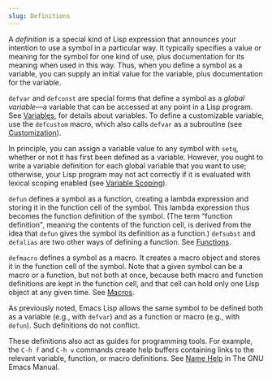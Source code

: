 ```yaml
---
slug: Definitions
---
```


A *definition* is a special kind of Lisp expression that announces your intention to use a symbol in a particular way. It typically specifies a value or meaning for the symbol for one kind of use, plus documentation for its meaning when used in this way. Thus, when you define a symbol as a variable, you can supply an initial value for the variable, plus documentation for the variable.

`defvar` and `defconst` are special forms that define a symbol as a *global variable*—a variable that can be accessed at any point in a Lisp program. See [Variables](/docs/elisp/Variables), for details about variables. To define a customizable variable, use the `defcustom` macro, which also calls `defvar` as a subroutine (see [Customization](/docs/elisp/Customization)).

In principle, you can assign a variable value to any symbol with `setq`, whether or not it has first been defined as a variable. However, you ought to write a variable definition for each global variable that you want to use; otherwise, your Lisp program may not act correctly if it is evaluated with lexical scoping enabled (see [Variable Scoping](/docs/elisp/Variable-Scoping)).

`defun` defines a symbol as a function, creating a lambda expression and storing it in the function cell of the symbol. This lambda expression thus becomes the function definition of the symbol. (The term “function definition", meaning the contents of the function cell, is derived from the idea that `defun` gives the symbol its definition as a function.) `defsubst` and `defalias` are two other ways of defining a function. See [Functions](/docs/elisp/Functions).

`defmacro` defines a symbol as a macro. It creates a macro object and stores it in the function cell of the symbol. Note that a given symbol can be a macro or a function, but not both at once, because both macro and function definitions are kept in the function cell, and that cell can hold only one Lisp object at any given time. See [Macros](/docs/elisp/Macros).

As previously noted, Emacs Lisp allows the same symbol to be defined both as a variable (e.g., with `defvar`) and as a function or macro (e.g., with `defun`). Such definitions do not conflict.

These definitions also act as guides for programming tools. For example, the `C-h f` and `C-h v` commands create help buffers containing links to the relevant variable, function, or macro definitions. See [Name Help](https://www.gnu.org/software/emacs/manual/html_mono/emacs.html#Name-Help) in The GNU Emacs Manual.
